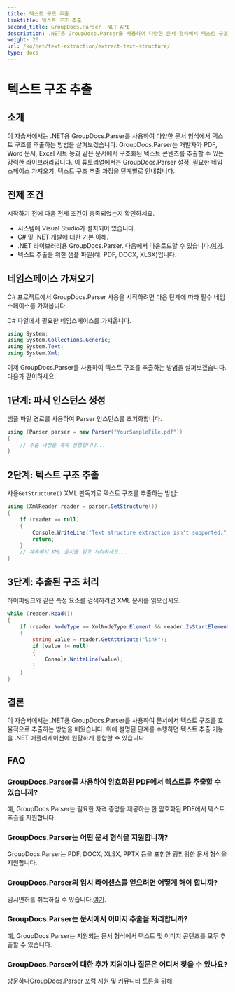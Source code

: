 ```yaml
---
title: 텍스트 구조 추출
linktitle: 텍스트 구조 추출
second_title: GroupDocs.Parser .NET API
description: .NET용 GroupDocs.Parser를 사용하여 다양한 문서 형식에서 텍스트 구조를 추출하는 방법을 알아보세요. 코드 예제가 포함된 단계별 튜토리얼입니다.
weight: 20
url: /ko/net/text-extraction/extract-text-structure/
type: docs
---
```

# 텍스트 구조 추출

## 소개
이 자습서에서는 .NET용 GroupDocs.Parser를 사용하여 다양한 문서 형식에서 텍스트 구조를 추출하는 방법을 살펴보겠습니다. GroupDocs.Parser는 개발자가 PDF, Word 문서, Excel 시트 등과 같은 문서에서 구조화된 텍스트 콘텐츠를 추출할 수 있는 강력한 라이브러리입니다. 이 튜토리얼에서는 GroupDocs.Parser 설정, 필요한 네임스페이스 가져오기, 텍스트 구조 추출 과정을 단계별로 안내합니다.
## 전제 조건
시작하기 전에 다음 전제 조건이 충족되었는지 확인하세요.
- 시스템에 Visual Studio가 설치되어 있습니다.
- C# 및 .NET 개발에 대한 기본 이해.
-  .NET 라이브러리용 GroupDocs.Parser. 다음에서 다운로드할 수 있습니다.[여기](https://releases.groupdocs.com/parser/net/).
- 텍스트 추출을 위한 샘플 파일(예: PDF, DOCX, XLSX)입니다.
## 네임스페이스 가져오기
C# 프로젝트에서 GroupDocs.Parser 사용을 시작하려면 다음 단계에 따라 필수 네임스페이스를 가져옵니다.

C# 파일에서 필요한 네임스페이스를 가져옵니다.
```csharp
using System;
using System.Collections.Generic;
using System.Text;
using System.Xml;
```
이제 GroupDocs.Parser를 사용하여 텍스트 구조를 추출하는 방법을 살펴보겠습니다. 다음과 같이하세요:
## 1단계: 파서 인스턴스 생성
샘플 파일 경로를 사용하여 Parser 인스턴스를 초기화합니다.
```csharp
using (Parser parser = new Parser("YourSampleFile.pdf"))
{
    // 추출 과정을 계속 진행합니다...
}
```
## 2단계: 텍스트 구조 추출
 사용`GetStructure()` XML 판독기로 텍스트 구조를 추출하는 방법:
```csharp
using (XmlReader reader = parser.GetStructure())
{
    if (reader == null)
    {
        Console.WriteLine("Text structure extraction isn't supported.");
        return;
    }
    // 계속해서 XML 문서를 읽고 처리하세요...
}
```
## 3단계: 추출된 구조 처리
하이퍼링크와 같은 특정 요소를 검색하려면 XML 문서를 읽으십시오.
```csharp
while (reader.Read())
{
    if (reader.NodeType == XmlNodeType.Element && reader.IsStartElement() && reader.Name.ToLowerInvariant() == "hyperlink")
    {
        string value = reader.GetAttribute("link");
        if (value != null)
        {
            Console.WriteLine(value);
        }
    }
}
```
## 결론
이 자습서에서는 .NET용 GroupDocs.Parser를 사용하여 문서에서 텍스트 구조를 효율적으로 추출하는 방법을 배웠습니다. 위에 설명된 단계를 수행하면 텍스트 추출 기능을 .NET 애플리케이션에 원활하게 통합할 수 있습니다.

## FAQ
### GroupDocs.Parser를 사용하여 암호화된 PDF에서 텍스트를 추출할 수 있습니까?
예, GroupDocs.Parser는 필요한 자격 증명을 제공하는 한 암호화된 PDF에서 텍스트 추출을 지원합니다.
### GroupDocs.Parser는 어떤 문서 형식을 지원합니까?
GroupDocs.Parser는 PDF, DOCX, XLSX, PPTX 등을 포함한 광범위한 문서 형식을 지원합니다.
### GroupDocs.Parser의 임시 라이센스를 얻으려면 어떻게 해야 합니까?
 임시면허를 취득하실 수 있습니다.[여기](https://purchase.groupdocs.com/temporary-license/).
### GroupDocs.Parser는 문서에서 이미지 추출을 처리합니까?
예, GroupDocs.Parser는 지원되는 문서 형식에서 텍스트 및 이미지 콘텐츠를 모두 추출할 수 있습니다.
### GroupDocs.Parser에 대한 추가 지원이나 질문은 어디서 찾을 수 있나요?
 방문하다[GroupDocs.Parser 포럼](https://forum.groupdocs.com/c/parser/17) 지원 및 커뮤니티 토론을 위해.